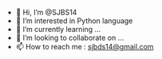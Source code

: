 - 👋 Hi, I’m @SJBS14
- 👀 I’m interested in Python language
- 🌱 I’m currently learning ...
- 💞️ I’m looking to collaborate on ...
- 📫 How to reach me : sjbds14@gmail.com

<!---
SJBS14/SJBS14 is a ✨ special ✨ repository because its `README.md` (this file) appears on your GitHub profile.
You can click the Preview link to take a look at your changes.
--->
